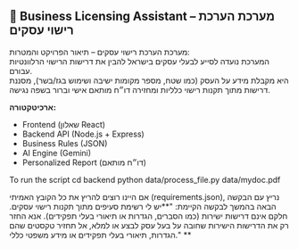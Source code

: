 ## 📘 Business Licensing Assistant – מערכת הערכת רישוי עסקים

מערכת הערכת רישוי עסקים – תיאור הפרויקט והמטרות:  
המערכת נועדה לסייע לבעלי עסקים בישראל להבין את דרישות הרישוי הרלוונטיות עבורם.  
היא מקבלת מידע על העסק (כמו שטח, מספר מקומות ישיבה ושימוש בגז/בשר), מסננת דרישות מתוך תקנות רישוי כלליות ומחזירה דו״ח מותאם אישי וברור בשפה נגישה.

**ארכיטקטורה:**
- Frontend (שאלון React)
- Backend API (Node.js + Express)
- Business Rules (JSON)
- AI Engine (Gemini)
- Personalized Report (דו״ח מותאם)

















To run the script 
cd backend
python data/process_file.py data/mydoc.pdf


אם היינו רוצים להריץ את כל הקובץ האמיתי (requirements.json), נריץ עם הבקשה הבאה בהמשך לבקשה הקיימת:
"**יש לי רשימת סעיפים מתוך תקנות רישוי עסקים. 
חלקם אינם דרישות ישירות (כמו הסברים, הגדרות או תיאורי בעלי תפקידים).
אנא החזר רק את הדרישות הישירות שחובה על בעל עסק לבצע או למלא, 
אל תחזיר טקסטים שהם הגדרות, תיאורי בעלי תפקידים או מידע משפטי כללי."
**

